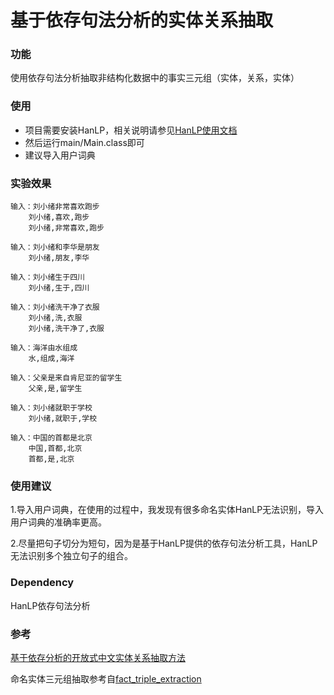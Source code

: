 # 基于依存句法分析的实体关系抽取

### 功能

使用依存句法分析抽取非结构化数据中的事实三元组（实体，关系，实体）

### 使用

* 项目需要安装HanLP，相关说明请参见[HanLP使用文档](http://hanlp.linrunsoft.com/doc.html)
* 然后运行main/Main.class即可
* 建议导入用户词典

### 实验效果

```
输入：刘小绪非常喜欢跑步
    刘小绪,喜欢,跑步
    刘小绪,非常喜欢,跑步

输入：刘小绪和李华是朋友
    刘小绪,朋友,李华

输入：刘小绪生于四川
    刘小绪,生于,四川

输入：刘小绪洗干净了衣服
    刘小绪,洗,衣服
    刘小绪,洗干净了,衣服

输入：海洋由水组成
    水,组成,海洋

输入：父亲是来自肯尼亚的留学生
    父亲,是,留学生

输入：刘小绪就职于学校
    刘小绪,就职于,学校

输入：中国的首都是北京
    中国,首都,北京
    首都,是,北京
```

### 使用建议

1.导入用户词典，在使用的过程中，我发现有很多命名实体HanLP无法识别，导入用户词典的准确率更高。

2.尽量把句子切分为短句，因为是基于HanLP提供的依存句法分析工具，HanLP无法识别多个独立句子的组合。

### Dependency

HanLP依存句法分析

### 参考

[基于依存分析的开放式中文实体关系抽取方法](http://www.docin.com/p-1715877509.html)

命名实体三元组抽取参考自[fact_triple_extraction](https://github.com/twjiang/fact_triple_extraction)